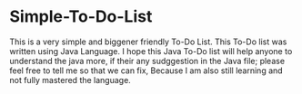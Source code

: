 # Simple-To-Do-List
This is a very simple and biggener friendly To-Do List. This To-Do list was written using Java Language.
I hope this Java To-Do list will help anyone to understand the java more, if their any sudggestion in the Java file; please feel free to tell me so that we can fix, Because I am also still learning and not fully mastered the language. 
